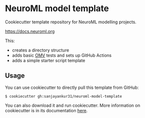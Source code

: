 # NeuroML model template

Cookiecutter template repository for NeuroML modelling projects.

https://docs.neuroml.org

This:

- creates a directory structure
- adds basic [OMV](https://github.com/OpenSourceBrain/osb-model-validation) tests and sets up GitHub Actions
- adds a simple starter script template

## Usage

You can use cookiecutter to directly pull this template from GitHub:


```
$ cookiecutter gh:sanjayankur31/neuroml-model-template
```

You can also download it and run cookiecutter.
More information on cookiecutter is in its documentation [here](https://cookiecutter.readthedocs.io/en/stable/usage.html).

